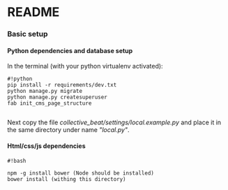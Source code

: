# README #

### Basic setup ###
#### Python dependencies and database setup
 
 In the terminal (with your python virtualenv activated):
 
```
#!python
pip install -r requirements/dev.txt 
python manage.py migrate
python manage.py createsuperuser
fab init_cms_page_structure


```

Next copy the file *collective_beat/settings/local.example.py* and place it in the same directory under name *"local.py"*.

#### Html/css/js dependencies

```
#!bash

npm -g install bower (Node should be installed)
bower install (withing this directory)
```
